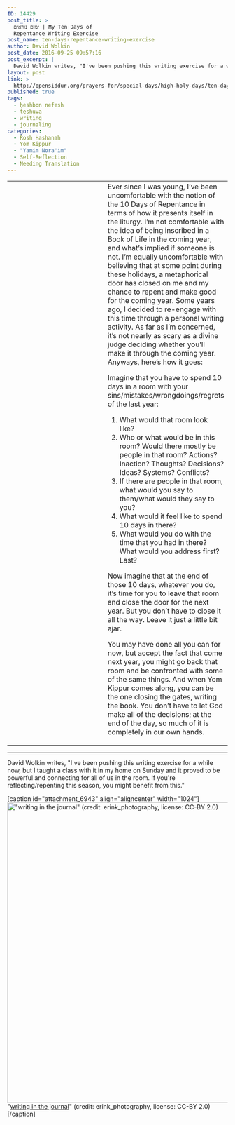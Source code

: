 ```yaml
---
ID: 14429
post_title: >
  ימים נוראים | My Ten Days of
  Repentance Writing Exercise
post_name: ten-days-repentance-writing-exercise
author: David Wolkin
post_date: 2016-09-25 09:57:16
post_excerpt: |
  David Wolkin writes, "I've been pushing this writing exercise for a while now, but I taught a class with it in my home on Sunday and it proved to be powerful and connecting for all of us in the room. If you're reflecting/repenting this season, you might benefit from this."
layout: post
link: >
  http://opensiddur.org/prayers-for/special-days/high-holy-days/ten-days-repentance-writing-exercise/
published: true
tags:
  - ḥeshbon nefesh
  - teshuva
  - writing
  - journaling
categories:
  - Rosh Hashanah
  - Yom Kippur
  - "Yamim Nora'im"
  - Self-Reflection
  - Needing Translation
---
```

<table style="margin-left: auto; margin-right: auto;">
<tbody>
<tr>
<td style="vertical-align: top;" width="46%">

</td>

<td style="vertical-align: top;" width="53%">
<div class="english">
Ever since I was young, I’ve been uncomfortable with the notion of the 10 Days of Repentance in terms of how it presents itself in the liturgy. I’m not comfortable with the idea of being inscribed in a Book of Life in the coming year, and what’s implied if someone is not. I’m equally uncomfortable with believing that at some point during these holidays, a metaphorical door has closed on me and my chance to repent and make good for the coming year. Some years ago, I decided to re-engage with this time through a personal writing activity. As far as I’m concerned, it’s not nearly as scary as a divine judge deciding whether you’ll make it through the coming year. Anyways, here’s how it goes:

Imagine that you have to spend 10 days in a room with your sins/mistakes/wrongdoings/regrets of the last year:
<ol>
 	<li>What would that room look like?</li>
 	<li>Who or what would be in this room? Would there mostly be people in that room? Actions? Inaction? Thoughts? Decisions? Ideas? Systems? Conflicts?</li>
 	<li>If there are people in that room, what would you say to them/what would they say to you?</li>
 	<li>What would it feel like to spend 10 days in there?</li>
 	<li>What would you do with the time that you had in there? What would you address first? Last?</li>
</ol>
Now imagine that at the end of those 10 days, whatever you do, it’s time for you to leave that room and close the door for the next year. But you don’t have to close it all the way. Leave it just a little bit ajar.

You may have done all you can for now, but accept the fact that come next year, you might go back that room and be confronted with some of the same things. And when Yom Kippur comes along, you can be the one closing the gates, writing the book. You don’t have to let God make all of the decisions; at the end of the day, so much of it is completely in our own hands.
</div></td>
</tr>
</tbody>
</tbody></table>

<hr />
David Wolkin writes, "I've been pushing this writing exercise for a while now, but I taught a class with it in my home on Sunday and it proved to be powerful and connecting for all of us in the room. If you're reflecting/repenting this season, you might benefit from this."

[caption id="attachment_6943" align="aligncenter" width="1024"]<a href="http://opensiddur.org/wp-content/uploads/2013/05/erink_photography-writing-in-the-journal-CC-BY.jpg"><img src="http://opensiddur.org/wp-content/uploads/2013/05/erink_photography-writing-in-the-journal-CC-BY.jpg" alt="&quot;writing in the journal&quot; (credit: erink_photography, license: CC-BY 2.0)" width="1024" height="685" class="size-full wp-image-6943" /></a> "<a href="http://www.flickr.com/photos/erinkohlenbergphoto/5406459295/">writing in the journal</a>" (credit: erink_photography, license: CC-BY 2.0)[/caption]